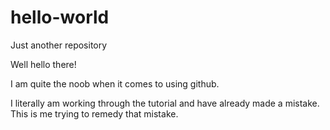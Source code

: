 # hello-world
Just another repository

Well hello there!

I am quite the noob when it comes to using github.

I literally am working through the tutorial and have already made a mistake. This is me trying to remedy that mistake. 
